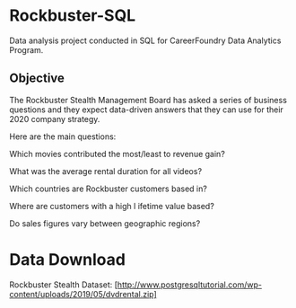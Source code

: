 # Rockbuster-SQL
Data analysis project conducted in SQL for CareerFoundry Data Analytics Program.

## Objective
The Rockbuster Stealth Management Board has asked a series of business questions and
they expect data-driven answers that they can use for their 2020 company strategy. 

Here are the main questions:

Which movies contributed the most/least to revenue gain?

What was the average rental duration for all videos?

Which countries are Rockbuster customers based in?

Where are customers with a high l ifetime value based?

Do sales figures vary between geographic regions?

# Data Download
Rockbuster Stealth Dataset:
[http://www.postgresqltutorial.com/wp-content/uploads/2019/05/dvdrental.zip]
